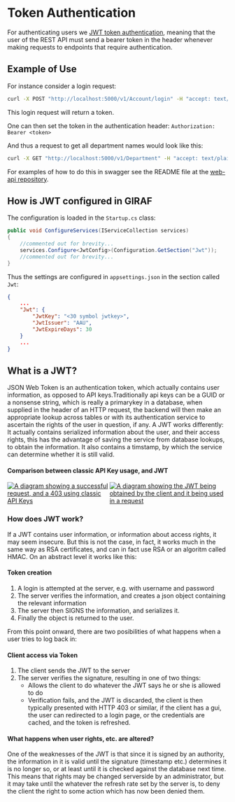 # Token Authentication


For authenticating users we [JWT token authentication](https://jwt.io), meaning that the user of the REST API must send a bearer token in the header whenever making requests to endpoints that require authentication.

## Example of Use

For instance consider a login request:

```bash
curl -X POST "http://localhost:5000/v1/Account/login" -H "accept: text/plain" -H "Content-Type: application/json-patch+json" -d "{ \"username\": \"<yourUserName>\", \"password\": \"<youPassword>\"}"
```
This login request will return a token.

One can then set the token in the authentication header: ```Authorization: Bearer <token>```

And thus a request to get all department names would look like this:

```bash
curl -X GET "http://localhost:5000/v1/Department" -H "accept: text/plain" -H "Authorization: Bearer <token>"
```

For examples of how to do this in swagger see the README file at the [web-api repository](https://github.com/aau-giraf/web-api).

## How is JWT configured in GIRAF

The configuration is loaded in the `Startup.cs` class:

```csharp
public void ConfigureServices(IServiceCollection services)
{
    //commented out for brevity...
    services.Configure<JwtConfig>(Configuration.GetSection("Jwt"));
    //commented out for brevity...
}
```

Thus the settings are configured in `appsettings.json` in the section called `Jwt`:

```json
{
    ...
    "Jwt": {
        "JwtKey": "<30 symbol jwtkey>",
        "JwtIssuer": "AAU",
        "JwtExpireDays": 30
    }
    ...
}
```


## What is a JWT?

JSON Web Token is an authentication token, which actually contains user information, as opposed to API keys.Traditionally api keys can be a GUID or a nonsense string, which is really a primarykey in a database, when supplied in the header of an HTTP request, the backend will then make an appropriate lookup across tables or with its authentication service to ascertain the rights of the user in question, if any. A JWT works differently: It actually contains serialized information about the user, and their access rights, this has the advantage of saving the service from database lookups, to obtain the information. It also contains a timstamp, by which the service can determine whether it is still valid.

#### Comparison between classic API Key usage, and JWT
<div style="display:flex;">
    <a href="../images/classic_api_key.png" target="_blank">
        <img alt="A diagram showing a successful request, and a 403 using classic API Keys" src="../images/classic_api_key.png">
    </a>
    <a href="../images/jwt_api.png" target="_blank">
        <img alt="A diagram showing the JWT being obtained by the client and it being used in a request" src="../images/jwt_api.png">
    </a>
</div>

### How does JWT work?

If a JWT contains user information, or information about access rights, it may seem insecure. But this is not the case, in fact, it works much in the same way as RSA certificates, and can in fact use RSA or an algoritm called HMAC. On an abstract level it works like this:

#### Token creation

 1. A login is attempted at the server, e.g. with username and password
 2. The server verifies the information, and creates a json object containing the relevant information
 3. The server then SIGNS the information, and serializes it.
 4. Finally the object is returned to the user.

From this point onward, there are two posibilities of what happens when a user tries to log back in:

#### Client access via Token

1. The client sends the JWT to the server
2. The server verifies the signature, resulting in one of two things:
    - Allows the client to do whatever the JWT says he or she is allowed to do
    - Verification fails, and the JWT is discarded, the client is then typically presented with HTTP 403 or similar, if the client has a gui, the user can redirected to a login page, or the credentials are cached, and the token is refreshed.

#### What happens when user rights, etc. are altered?

One of the weaknesses of the JWT is that since it is signed by an authority, the information in it is valid until the signature (timestamp etc.) determines it is no longer so, or at least until it is checked against the database next time. This means that rights may be changed serverside by an administrator, but it may take until the whatever the refresh rate set by the server is, to deny the client the right to some action which has now been denied them.